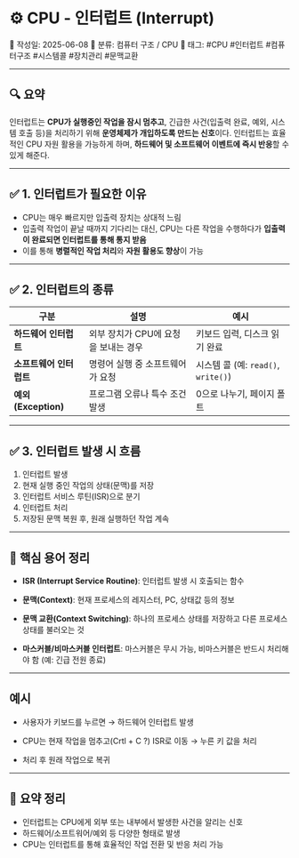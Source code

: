 # ⚙️ CPU - 인터럽트 (Interrupt)

📅 작성일: 2025-06-08
📂 분류: 컴퓨터 구조 / CPU
🔖 태그: #CPU #인터럽트 #컴퓨터구조 #시스템콜 #장치관리 #문맥교환

---

## 🔍 요약

인터럽트는 **CPU가 실행중인 작업을 잠시 멈추고**, 긴급한 사건(입출력 완료, 예외, 시스템 호출 등)을 처리하기 위해 **운영체제가 개입하도록 만드는 신호**이다.
인터럽트는 효율적인 CPU 자원 활용을 가능하게 하며, **하드웨어 및 소프트웨어 이벤트에 즉시 반응**할 수 있게 해준다.

---

## ✅ 1. 인터럽트가 필요한 이유

- CPU는 매우 빠르지만 입출력 장치는 상대적 느림
- 입출력 작업이 끝날 때까지 기다리는 대신, CPU는 다른 작업을 수행하다가 **입출력이 완료되면 인터럽트를 통해 통지 받음**
- 이를 통해 **병렬적인 작업 처리**와 **자원 활용도 향상**이 가능

---

## ✅ 2. 인터럽트의 종류

| 구분                | 설명                     | 예시                             |
| ----------------- | ---------------------- | ------------------------------ |
| **하드웨어 인터럽트**     | 외부 장치가 CPU에 요청을 보내는 경우 | 키보드 입력, 디스크 읽기 완료              |
| **소프트웨어 인터럽트**    | 명령어 실행 중 소프트웨어가 요청     | 시스템 콜 (예: `read()`, `write()`) |
| **예외(Exception)** | 프로그램 오류나 특수 조건 발생      | 0으로 나누기, 페이지 폴트                |

---

## ✅ 3. 인터럽트 발생 시 흐름

1. 인터럽트 발생
2. 현재 실행 중인 작업의 상태(문맥)를 저장
3. 인터럽트 서비스 루틴(ISR)으로 분기
4. 인터럽트 처리
5. 저장된 문맥 복원 후, 원래 실행하던 작업 계속

---

## 🧠 핵심 용어 정리

- **ISR (Interrupt Service Routine)**: 인터럽트 발생 시 호출되는 함수

- **문맥(Context)**: 현재 프로세스의 레지스터, PC, 상태값 등의 정보

- **문맥 교환(Context Switching)**: 하나의 프로세스 상태를 저장하고 다른 프로세스 상태를 불러오는 것

- **마스커블/비마스커블 인터럽트**: 마스커블은 무시 가능, 비마스커블은 반드시 처리해야 함 (예: 긴급 전원 종료)

---

## 예시

- 사용자가 키보드를 누르면 → 하드웨어 인터럽트 발생

- CPU는 현재 작업을 멈추고(Crtl + C ?) ISR로 이동 → 누른 키 값을 처리

- 처리 후 원래 작업으로 복귀

---

## 📌 요약 정리

- 인터럽트는 CPU에게 외부 또는 내부에서 발생한 사건을 알리는 신호
- 하드웨어/소프트워어/예외 등 다양한 형태로 발생
- CPU는 인터럽트를 통해 효율적인 작업 전환 및 반응 처리 가능